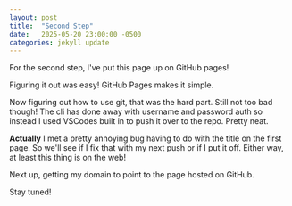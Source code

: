 ```yaml
---
layout: post
title:  "Second Step"
date:   2025-05-20 23:00:00 -0500
categories: jekyll update
---
```


For the second step, I've put this page up on GitHub pages!

Figuring it out was easy! GitHub Pages makes it simple. 

Now figuring out how to use git, that was the hard part. Still not too bad though! The cli has done away with username and password auth so instead I used VSCodes built in to push it over to the repo. Pretty neat.

**Actually** I met a pretty annoying bug having to do with the title on the first page. So we'll see if I fix that with my next push or if I put it off. Either way, at least this thing is on the web!

Next up, getting my domain to point to the page hosted on GitHub.

Stay tuned!